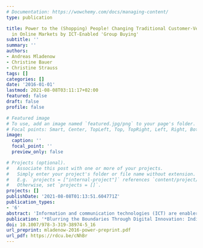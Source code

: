 ```yaml
---
# Documentation: https://wowchemy.com/docs/managing-content/
type: publication

title: Power to the (Shopping) People! Changing Traditional Customer-Vendor Interaction
  in Online Markets by ICT-Enabled 'Group Buying'
subtitle: ''
summary: ''
authors:
- Andreas Mladenow
- Christine Bauer
- Christine Strauss
tags: []
categories: []
date: '2016-01-01'
lastmod: 2021-08-08T03:11:17+02:00
featured: false
draft: false
profile: false

# Featured image
# To use, add an image named `featured.jpg/png` to your page's folder.
# Focal points: Smart, Center, TopLeft, Top, TopRight, Left, Right, BottomLeft, Bottom, BottomRight.
image:
  caption: ''
  focal_point: ''
  preview_only: false

# Projects (optional).
#   Associate this post with one or more of your projects.
#   Simply enter your project's folder or file name without extension.
#   E.g. `projects = ["internal-project"]` references `content/project/deep-learning/index.md`.
#   Otherwise, set `projects = []`.
projects: []
publishDate: '2021-08-08T01:13:51.604771Z'
publication_types:
- '6'
abstract: 'Information and communication technologies (ICT) are enablers for cooperative and collective online shopping. This novel phenomenon is also known under the terms “group buying” and “collective buying” and can be found in business-to-business (B2B) contexts as well as in business-to-consumer (B2C) shopping transactions. We investigate recent developments regarding enablers and inhibitors of ICT-based group buying concepts in various markets. In this paper, we perform a thorough analysis of group buying approaches with the intent to explain the evolution, developments, and changes of online group shopping variants. We provide an overview of approaches and derived variants of the online group buying concept highlighted with selected real-world application examples. A detailed SWOT analysis (strengths, weaknesses, opportunities, and threats) for each of the two dominant approaches (top-down and bottom-up) represents the core contribution of the paper and may build the basis for the development and improvement of future business models in the field.'
publication: '*Blurring the Boundaries Through Digital Innovation: Individual, Organizational, and Societal Challenges*'
doi: 10.1007/978-3-319-38974-5_16
url_preprint: mladenow-2016-power-preprint.pdf
url_pdf: https://rdcu.be/cNhBr
---
```

